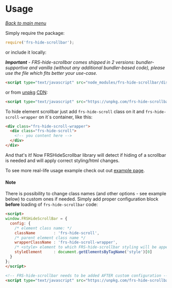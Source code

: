 # Usage
*[Back to main menu](/FRS-hide-scrollbar)*

Simply require the package:

```javascript
require('frs-hide-scrollbar');
```

or include it locally:

_**Important** - FRS-hide-scrollbar comes shipped in 2 versions: bundler-supportive and vanilla (without any additional bundler-based code), please use the file which fits better your use-case._

```html
<script type="text/javascript" src="node_modules/frs-hide-scrollbar/dist/FRS-hide-scrollbar.vanilla.js"></script>
```

or from [unpkg](https://unpkg.com/#/) [CDN](https://en.wikipedia.org/wiki/Content_delivery_network):

```html
<script type="text/javascript" src="https://unpkg.com/frs-hide-scrollbar"></script>
```

To hide element scrollbar just add `frs-hide-scroll` class on it and `frs-hide-scroll-wrapper` on it`s container, like this:

```html
<div class="frs-hide-scroll-wrapper">
  <div class="frs-hide-scroll">
    <!-- you content here -->
  </div>
</div>
```

And that's it! Now FRSHideScrollbar library will detect if hiding of a scrollbar is needed and will apply correct styling/html changes.

To see more real-life usage example check out out [example page](/FRS-hide-scrollbar/example).

#### Note
There is possibility to change class names (and other options - see example below) to custom ones if needed. Simply add proper configuration block **before** loading of `frs-hide-scrollbar` code:

```html
<script>
window.FRSHideScrollBar = {
  config: {
    /* element class name: */
    className        : 'frs-hide-scroll',
    /* parent element class name */
    wrapperClassName : 'frs-hide-scroll-wrapper',
    /* <style> element to which FRS-hide-scrollbar styling will be appended */
    styleElement     : document.getElementsByTagName('style')[0]
  }
};
</script>

<!-- FRS-hide-scrollbar needs to be added AFTER custom configuration -->
<script type="text/javascript" src="https://unpkg.com/frs-hide-scrollbar"></script>
```

